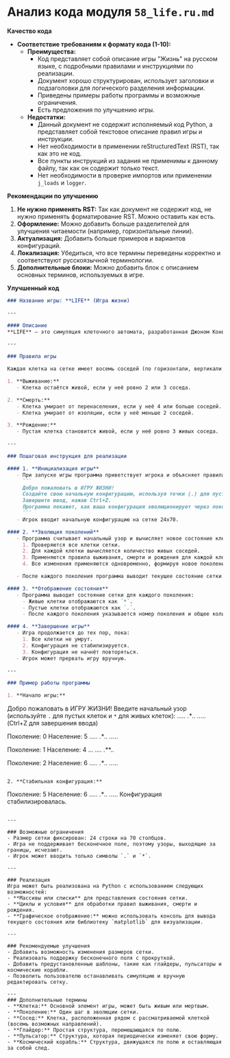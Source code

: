 # Анализ кода модуля `58_life.ru.md`

**Качество кода**

- **Соответствие требованиям к формату кода (1-10):**
    - **Преимущества:**
        - Код представляет собой описание игры "Жизнь" на русском языке, с подробными правилами и инструкциями по реализации.
        - Документ хорошо структурирован, использует заголовки и подзаголовки для логического разделения информации.
        - Приведены примеры работы программы и возможные ограничения.
        - Есть предложения по улучшению игры.
    - **Недостатки:**
        - Данный документ не содержит исполняемый код Python, а представляет собой текстовое описание правил игры и инструкции.
        - Нет необходимости в применении reStructuredText (RST), так как это не код.
        - Все пункты инструкций из задания не применимы к данному файлу, так как он содержит только текст.
        - Нет необходимости в проверке импортов или применении `j_loads` и `logger`.

**Рекомендации по улучшению**

1.  **Не нужно применять RST:** Так как документ не содержит код, не нужно применять форматирование RST. Можно оставить как есть.
2.  **Оформление:** Можно добавить больше разделителей для улучшения читаемости (например, горизонтальные линии).
3.  **Актуализация:** Добавить больше примеров и вариантов конфигураций.
4.  **Локализация:** Убедиться, что все термины переведены корректно и соответствуют русскоязычной терминологии.
5.  **Дополнительные блоки:** Можно добавить блок с описанием основных терминов, используемых в игре.

**Улучшенный код**

```markdown
### Название игры: **LIFE** (Игра жизни)

---

#### Описание
**LIFE** — это симуляция клеточного автомата, разработанная Джоном Конвеем в 1970 году. В этой игре игрок задаёт начальную конфигурацию "организмов" (клеток) на сетке 24x70, и они эволюционируют через поколения, следуя простым правилам. Организмы могут выживать, умирать или воспроизводиться в зависимости от их окружения. Цель игры — наблюдать за тем, как меняются начальные паттерны: они могут исчезнуть, стабилизироваться или начать бесконечно повторяться.

---

### Правила игры

Каждая клетка на сетке имеет восемь соседей (по горизонтали, вертикали и диагоналям). Эволюция клеток в каждом поколении определяется следующими правилами:

1. **Выживание:**
   - Клетка остаётся живой, если у неё ровно 2 или 3 соседа.

2. **Смерть:**
   - Клетка умирает от перенаселения, если у неё 4 или больше соседей.
   - Клетка умирает от изоляции, если у неё меньше 2 соседей.

3. **Рождение:**
   - Пустая клетка становится живой, если у неё ровно 3 живых соседа.

---

### Пошаговая инструкция для реализации

#### 1. **Инициализация игры**
   - При запуске игры программа приветствует игрока и объясняет правила:
     ```
     Добро пожаловать в ИГРУ ЖИЗНИ!
     Создайте свою начальную конфигурацию, используя точки (.) для пустых клеток и звёздочки (*) для живых.
     Завершите ввод, нажав Ctrl+Z.
     Программа покажет, как ваша конфигурация эволюционирует через поколения!
     ```
   - Игрок вводит начальную конфигурацию на сетке 24x70.

#### 2. **Эволюция поколений**
   - Программа считывает начальный узор и вычисляет новое состояние клеток на основе правил:
     1. Проверяются все клетки сетки.
     2. Для каждой клетки вычисляется количество живых соседей.
     3. Применяются правила выживания, смерти и рождения для каждой клетки.
     4. Все изменения применяются одновременно, формируя новое поколение.

   - После каждого поколения программа выводит текущее состояние сетки и количество живых клеток.

#### 3. **Отображение состояния**
   - Программа выводит состояние сетки для каждого поколения:
     - Живые клетки отображаются как `*`.
     - Пустые клетки отображаются как `.`.
     - После каждого поколения указывается номер поколения и общее количество живых клеток.

#### 4. **Завершение игры**
   - Игра продолжается до тех пор, пока:
     1. Все клетки не умрут.
     2. Конфигурация не стабилизируется.
     3. Конфигурация не начнёт повторяться.
   - Игрок может прервать игру вручную.

---

### Пример работы программы

1. **Начало игры:**
   ```
   Добро пожаловать в ИГРУ ЖИЗНИ!
   Введите начальный узор (используйте `.` для пустых клеток и `*` для живых клеток):
   ..*...
   .***..
   ..*...
   (Ctrl+Z для завершения ввода)

   Поколение: 0
   Население: 5
   ..*...
   .***..
   ..*...

   Поколение: 1
   Население: 4
   .***..
   .*.*..
   .***..

   Поколение: 2
   Население: 6
   ..*...
   .***..
   ..*...
   ```

2. **Стабильная конфигурация:**
   ```
   Поколение: 5
   Население: 6
   ..*...
   .***..
   ..*...
   Конфигурация стабилизировалась.
   ```

---

### Возможные ограничения
- Размер сетки фиксирован: 24 строки на 70 столбцов.
- Игра не поддерживает бесконечное поле, поэтому узоры, выходящие за границы, исчезают.
- Игрок может вводить только символы `.` и `*`.

---

### Реализация
Игра может быть реализована на Python с использованием следующих возможностей:
- **Массивы или списки** для представления состояния сетки.
- **Циклы и условия** для обработки правил выживания, смерти и рождения.
- **Графическое отображение:** можно использовать консоль для вывода текущего состояния или библиотеку `matplotlib` для визуализации.

---

### Рекомендуемые улучшения
- Добавить возможность изменения размеров сетки.
- Реализовать поддержку бесконечного поля с прокруткой.
- Добавить предустановленные шаблоны, такие как глайдеры, пульсаторы и космические корабли.
- Позволить пользователю останавливать симуляцию и вручную редактировать сетку.

---
### Дополнительные термины
- **Клетка:** Основной элемент игры, может быть живым или мертвым.
- **Поколение:** Один шаг в эволюции сетки.
- **Сосед:** Клетка, расположенная рядом с рассматриваемой клеткой (восемь возможных направлений).
- **Глайдер:** Простая структура, перемещающаяся по полю.
- **Пульсатор:** Структура, которая периодически изменяет свою форму.
- **Космический корабль:** Структура, движущаяся по полю и оставляющая за собой след.
```